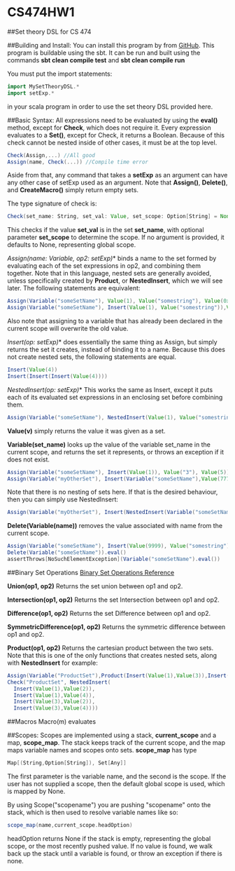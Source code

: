# CS474HW1
##Set theory DSL for CS 474

##Building and Install:
You can install this program by from [GitHub](https://github.com/wobufetmaster/CS474HW1). 
This program is buildable using the sbt. It can be run and built using the commands **sbt clean compile test** and **sbt clean compile run**

You must put the import statements: 
```scala
import MySetTheoryDSL.*
import setExp.*
```
in your scala program in order to use the set theory DSL provided here.

##Basic Syntax:
All expressions need to be evaluated by using the **eval()** method, except for **Check**, which does not require it.
Every expression evaluates to a **Set()**, except for Check, it returns a Boolean. Because of this check cannot be nested inside of other cases, it must be at the top level. 

```scala
Check(Assign,...) //All good
Assign(name, Check(...)) //Compile time error
```
Aside from that, any command that takes a **setExp** as an argument can have any other case of setExp used as an argument. 
Note that **Assign()**, **Delete()**, and **CreateMacro()** simply return empty sets. 


The type signature of check is: 
```scala
Check(set_name: String, set_val: Value, set_scope: Option[String] = None)
```

This checks if the value **set_val** is in the set **set_name**, with optional parameter **set_scope** to determine the scope. If no argument is provided, it defaults to None, representing global scope.

**Assign(name: Variable, op2: setExp*)** binds a name to the set formed by evaluating each of the set expressions in op2, and combining them together. 
Note that in this language, nested sets are generally avoided, unless specifically created by **Product**, or **NestedInsert**, which we will see later.
The following statements are equivalent:
```scala
Assign(Variable("someSetName"), Value(1), Value("somestring"), Value(0x0f))
Assign(Variable("someSetName"), Insert(Value(1), Value("somestring")),Value(0x0f))
```
Also note that assigning to a variable that has already been declared in the current scope will overwrite the old value.

**Insert(op: setExp*)** does essentially the same thing as Assign, but simply returns the set it creates, instead of binding it to a name. 
Because this does not create nested sets, the following statements are equal. 
```scala
Insert(Value(4))
Insert(Insert(Insert(Value(4)))) 
```
**NestedInsert(op: setExp*)** This works the same as Insert, except it puts each of its evaluated set expressions in an enclosing set before combining them.
```scala
Assign(Variable("someSetName"), NestedInsert(Value(1), Value("somestring"))) //This should equal Set(Set(1),Set(somestring))
```

**Value(v)** simply returns the value it was given as a set. 

**Variable(set_name)** looks up the value of the variable set_name in the current scope, and returns the set it represents, or throws an exception if it does not exist.  
```scala
Assign(Variable("someSetName"), Insert(Value(1)), Value("3"), Value(5))
Assign(Variable("myOtherSet"), Insert(Variable("someSetName"),Value(777777))) //This should be equal to Set(1,"3",5,777777)
```
Note that there is no nesting of sets here. If that is the desired behaviour, then you can simply use NestedInsert:
```scala
Assign(Variable("myOtherSet"), Insert(NestedInsert(Variable("someSetName")), Value(777777))) //Should be Set(Set(1,"3",5),777777)
```
**Delete(Variable(name))** removes the value associated with name from the current scope. 
```scala
Assign(Variable("someSetName"), Insert(Value(9999), Value("somestring"))).eval()
Delete(Variable("someSetName")).eval()
assertThrows[NoSuchElementException](Variable("someSetName").eval())
```
##Binary Set Operations
[Binary Set Operations Reference](https://en.wikipedia.org/wiki/Set_theory#Basic_concepts_and_notation)

**Union(op1, op2)**
Returns the set union between op1 and op2.

**Intersection(op1, op2)**
Returns the set Intersection between op1 and op2.

**Difference(op1, op2)**
Returns the set Difference between op1 and op2.

**SymmetricDifference(op1, op2)**
Returns the symmetric difference between op1 and op2.

**Product(op1, op2)**
Returns the cartesian product between the two sets. Note that this is one of the only functions that creates nested sets, along with **NestedInsert**
for example: 
```scala
Assign(Variable("ProductSet"),Product(Insert(Value(1),Value(3)),Insert(Value(2),Value(4)))).eval()
Check("ProductSet", NestedInsert(
  Insert(Value(1),Value(2)),
  Insert(Value(1),Value(4)),
  Insert(Value(3),Value(2)),
  Insert(Value(3),Value(4))))
```

##Macros
Macro(m) evaluates 

##Scopes:
Scopes are implemented using a stack, **current_scope** and a map, **scope_map**. The stack keeps track of the current scope, and the map maps variable names and scopes onto sets.
**scope_map** has type 
```scala
Map[(String,Option[String]), Set[Any]]
```
The first parameter is the variable name, and the second is the scope. 
If the user has not supplied a scope, then the default global scope is used, which is mapped by None.

By using Scope("scopename") you are pushing "scopename" onto the stack, which is then used to resolve variable names like so: 
```scala
scope_map(name,current_scope.headOption)
```
headOption returns None if the stack is empty, representing the global scope, or the most recently pushed value. If no value is found, we walk back up the stack until a variable is found,
or throw an exception if there is none. 



    